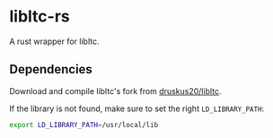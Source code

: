 # libltc-rs

A rust wrapper for libltc.

## Dependencies

Download and compile libltc's fork from [druskus20/libltc](https://github.com/druskus20/libltc).

If the library is not found, make sure to set the right `LD_LIBRARY_PATH`:

```bash
export LD_LIBRARY_PATH=/usr/local/lib 
```

